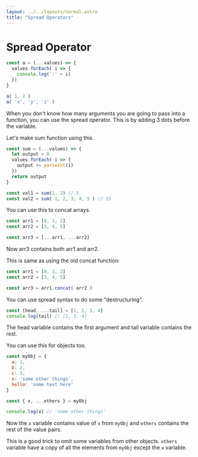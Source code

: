```yaml
---
layout: ../../layouts/normal.astro
title: "Spread Operators"
---
```

# Spread Operator

```javascript
const a = (...values) => {
  values.forEach( i => {
    console.log(':' + i)
  })
}

a( 1, 2 )
a( 'x', 'y', 'z' )
```

When you don't know how many arguments you are going to pass into a function, you can use the spread operator. This is by adding 3 dots before the variable.

Let's make sum function using this.

```javascript
const sum = (...values) => {
  let output = 0
  values.forEach( i => {
    output += parseInt(i)
  })
  return output
}

const val1 = sum(1, 2) // 3
const val2 = sum( 1, 2, 3, 4, 5 ) // 15
```

You can use this to concat arrays.

```javascript
const arr1 = [0, 1, 2]
const arr2 = [3, 4, 5]

const arr3 = [...arr1, ...arr2]
```

Now arr3 contains both arr1 and arr2.

This is same as using the old concat function:

```javascript
const arr1 = [0, 1, 2]
const arr2 = [3, 4, 5]

const arr3 = arr1.concat( arr2 )
```

You can use spread syntax to do some "destructuring".

```javascript
const [head, ...tail] = [1, 2, 3, 4]
console.log(tail) // [2, 3, 4]
```

The head variable contains the first argument and tail variable contains the rest.

You can use this for objects too.

```javascript
const myObj = {
  a: 1,
  b: 2,
  c: 3,
  x: 'some other things',
  hello: 'some text here'
}

const { x, ...others } = myObj

console.log(x) // 'some other things'
```

Now the `x` variable contains value of `x` from `myObj` and `others` contains the rest of the value pairs.

This is a good trick to omit some variables from other objects. `others` variable have a copy of all the elements from `myObj` except the `x` variable.
